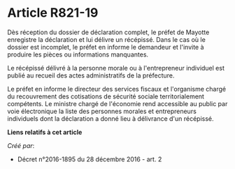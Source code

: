 # Article R821-19

Dès réception du dossier de déclaration complet, le préfet de Mayotte  enregistre la déclaration et lui délivre un récépissé.
Dans le cas où le  dossier est incomplet, le préfet en informe le demandeur et l'invite à  produire les pièces ou
informations manquantes. 

Le récépissé délivré à la personne morale ou à l'entrepreneur individuel  est publié au recueil des actes administratifs de
la préfecture. 

Le préfet en informe le directeur des services fiscaux et l'organisme  chargé du recouvrement des cotisations de sécurité
sociale  territorialement compétents. Le ministre chargé de l'économie rend  accessible au public par voie électronique la
liste des personnes  morales et entrepreneurs individuels dont la déclaration a donné lieu à  délivrance d'un récépissé.

**Liens relatifs à cet article**

_Créé par_:

  - Décret n°2016-1895 du 28 décembre 2016 - art. 2

